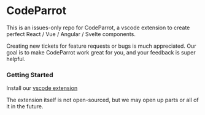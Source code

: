 # CodeParrot

This is an issues-only repo for CodeParrot, a vscode extension to create perfect React / Vue / Angular / Svelte components.

Creating new tickets for feature requests or bugs is much appreciated. Our goal is to make CodeParrot work great for you, and your feedback is super helpful.


### Getting Started
Install our [vscode extension](https://marketplace.visualstudio.com/items?itemName=CodeParrot-ai.codeParrot)


The extension itself is not open-sourced, but we may open up parts or all of it in the future.